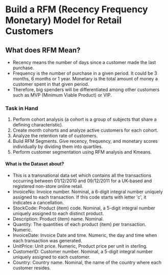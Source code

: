 # Build a RFM (Recency Frequency Monetary) Model for Retail Customers

## What does RFM Mean?
- Recency means the number of days since a customer made the last purchase. 
- Frequency is the number of purchase in a given period. It could be 3 months, 6 months or 1 year. Monetary is the total amount of money a customer spent in that given period. 
- Therefore, big spenders will be differentiated among other customers such as MVP (Minimum Viable Product) or VIP.

### Task in Hand
1. Perform cohort analysis (a cohort is a group of subjects that share a defining characteristic).
2. Create month cohorts and analyze active customers for each cohort.
3. Analyze the retention rate of customers.
4. Build RFM Segments. Give recency, frequency, and monetary scores individually by dividing them into quartiles.
5. Perform customer segmentation using RFM analysis and Kmeans.


#### What is the Dataset about?
* This is a transnational data set which contains all the transactions occurring between 01/12/2010 and 09/12/2011 for a UK-based and registered non-store online retail. 
* InvoiceNo: Invoice number. Nominal, a 6-digit integral number uniquely assigned to each transaction. If this code starts with letter 'c', it indicates a cancellation. 
* StockCode: Product (item) code. Nominal, a 5-digit integral number uniquely assigned to each distinct product. 
* Description: Product (item) name. Nominal. 
* Quantity: The quantities of each product (item) per transaction. Numeric. 
* InvoiceDate: Invoice Date and time. Numeric, the day and time when each transaction was generated. 
* UnitPrice: Unit price. Numeric, Product price per unit in sterling. 
* CustomerID: Customer number. Nominal, a 5-digit integral number uniquely assigned to each customer. 
* Country: Country name. Nominal, the name of the country where each customer resides.
